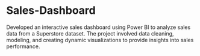 # Sales-Dashboard
Developed an interactive sales dashboard using Power BI to analyze sales data from a Superstore dataset. The project involved data cleaning, modeling, and creating dynamic visualizations to provide insights into sales performance.
